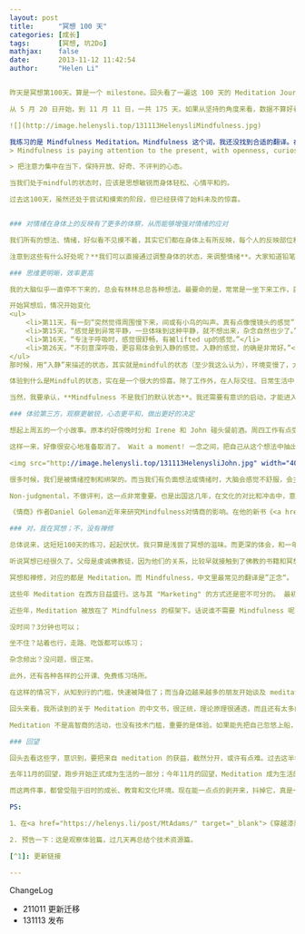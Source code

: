 ```yaml
---
layout: post
title:      "冥想 100 天"
categories: [成长]
tags:       [冥想, 坑2Do]
mathjax:    false
date:       2013-11-12 11:42:54
author:     "Helen Li"


昨天是冥想第100天。算是一个 milestone。回头看了一遍这 100 天的 Meditation Journal，记录下第一段旅程的发现和感触。

从 5 月 20 日开始，到 11 月 11 日，一共 175 天。如果从坚持的角度来看，数据不算好看。可是，换一个角度，即使这样的节奏，自己这几个月来的受益，已经令我惊叹；如果能做得更好，那岂不是可以更上层楼？：）

![](http://image.helenysli.top/131113HelenysliMindfulness.jpg)

我练习的是 Mindfulness Meditation。Mindfulness 这个词，我还没找到合适的翻译。在各种定义中，我个人比较喜欢的是:
> Mindfulness is paying attention to the present, with openness, curiosity and non-judgment.

> 把注意力集中在当下，保持开放、好奇、不评判的心态。

当我们处于mindful的状态时，应该是思想敏锐而身体轻松、心情平和的。

过去这100天，虽然还处于尝试和摸索的阶段，但已经获得了始料未及的惊喜。


### 对情绪在身体上的反映有了更多的体察，从而能够增强对情绪的应对

我们所有的想法、情绪，好似看不见摸不着，其实它们都在身体上有所反映，每个人的反映部位和方式可能会不同。就我个人，当情绪升起时（无论是好情绪，还是坏情绪），会有3个体征：1）面部肌肉，尤其是眼部肌肉会紧张；2）心跳加速；3）眉头紧（即使没有皱眉头）；再细微点，皮肤会升温。

注意到这些有什么好处呢？**我们可以直接通过调整身体的状态，来调整情绪**。大家知道铅笔试验吧？如果你横过一支铅笔，咬住，让嘴角上翘，这时候如果扫描你的大脑，会显示你更快乐，这时候你甚至都不必去想”我要快乐“。在现实中，有演讲恐惧症吧，几乎所有的建议里都会有一条“深呼吸”。而现在我可以越来越有效地快速调用这个方法---遇到紧张时，我会深呼吸，然后专注在自己的眼部、眉头和心跳，很快就可以进入当下的状态。

### 思维更明晰，效率更高

我的大脑似乎一直停不下来的，总会有林林总总各种想法。最要命的是，常常是一坐下来工作，就有很多想法冒出来。所以打断干扰是我工作的障碍之一。 也曾经试过关掉网络、全屏工作等等方式。这些方法能减少干扰性信息的输入和刺激，但还是不能阻止我的脑袋冒泡。

开始冥想后，情况开始变化
<ul>
	<li>第11天，有一刻“突然觉得周围慢下来，间或有小鸟的叫声。真有点像慢镜头的感觉”；</li>
	<li>第15天，“感觉是到异常平静，一旦体味到这种平静，就不想出来，杂念自然也少了。”</li>
	<li>第16天，“专注于呼吸时，感觉很舒畅，有被lifted up的感觉。”</li>
	<li>第26天，“不刻意深呼吸，更容易体会到入静的感觉。入静的感觉，的确是非常好。”</li>
</ul>
那时候，用“入静”来描述的状态，其实就是mindful的状态（至少我这么认为），环境变慢了，大脑清净了。身体放松，心神合一的状态，的确非常美妙。而自从体验过这是怎样一种感觉，又观察到如何进入这种状态，以前的打断干扰很快就不成问题了。首先是脑子的确是清净了很多；同时，如果发现分神了，一个呼吸就可以把它拉回来。譬如我现在写这些字时，一个呼吸，感觉状态就非常好。如果能再配合番茄工作钟，那效率的提高不是一点点，而由此带来的成就感和满足感更是不可言喻。

体验到什么是Mindful的状态，实在是一个很大的惊喜。除了工作外，在人际交往、日常生活中，都可以通过关注呼吸，快速启动。

当然，我要承认，**Mindfulness 不是我们的默认状态**。我还需要有意识的启动，才能进入 Mindful 的状态，也会常常不经意就陷入 Mindlessness，而不自知。

### 体验第三方，观察更敏锐，心态更平和，做出更好的决定

想起上周五的一个小故事。原本约好傍晚时分和 Irene 和 John 碰头餐前酒。周四工作有点受阻，情绪不高，晚上看看第二天的日历，不想去了，给自己的理由是，”Malcolm Gladwell 的新书，已经摒了一个星期了，周末还有好多事；正好周五晚上可以定定心开始读；而且也不是正餐，再说 Jen 也说不去了。”

这样一来，好像很安心地准备取消了。 Wait a moment! 一念之间，把自己从这个想法中抽出来，隔岸观望，看得很清楚，自己不是真的因为太想读新书，而是因为情绪不高时自然切换到antisocial 的状态了，而这是我希望避免的默认状态之一。（说明一下，这只是我个人希望避免的行为）。结果我们三人度过了一个非常有意思而且有意义的晚上，Irene提议我们应该定期这样聚会。 后来收到 John 的短信。Wow。

<img src="http://image.helenysli.top/131113HelenysliJohn.jpg" width="400" style="PADDING-RIGHT: 8px">

很多时候，我们是被情绪控制和绑架的。而当我们有负面想法或情绪时，大脑会感觉不舒服，会主动去粉饰它，让我们感觉舒服点；而大脑暗地里做的这些事，其实未必是最明智的。Mindfulness Meditation的核心之一就是让我们和情境分离，观察一切，而不做评判。因为不评判，所以不会感觉不舒服，也因此能对事情有更清楚的判断。

Non-judgmental，不做评判，这一点非常重要。也是出国这几年，在文化的对比和冲击中，意识到我们中国人其实是非常喜欢做评判的，甚至常常很武断，包括我个人，所以更是需要格外地当心。

《情商》作者Daniel Goleman近年来研究Mindfulness对情商的影响。在他的新书《<a href="http://www.amazon.com/Focus-The-Hidden-Driver-Excellence-ebook/dp/B00BATG220" target="_blank">Focus</a>》中，他提到通过冥想练习，我们会越来越清楚地观察到想法和情绪的产生和演变，也越来越容易捕捉到一些影响或者制约我们的瞬间。当我们这种“捕捉”能力增强时，会在大脑里形成新的回路，并不断强化，形成更为积极更为有效的思维模式。

### 对，我在冥想；不，没有禅修

总体说来，这短短100天的练习，起起伏伏。我只算是浅尝了冥想的滋味。而更深的体会，和一年前写下跑步周年记《<a href="http://www.helenysli.com/ch/2012/11/everybody-can-enjoy-running-1/" target="_blank">享受跑步，你也可以</a>》时很相似---就是有很多我们没有意识到的障碍，阻碍着我们从知到行。在跑步这件事上，是因为小时候的“意志”教育和学校里的“体育”教育，让我对跑步有了痛苦感受和抵触情绪。[^1]

听说冥想已经很久了。父母是虔诚佛教徒，因为他们的关系，比较早就接触到了佛教的书籍和冥想的概念。去年回国，特地买了一本评价很高的《观呼吸》，深入浅出，看得我频频点头，还不断地推荐给朋友。可是即使这样，我仍然没有开始练习。

冥想和禅修，对应的都是 Meditation。而 Mindfulness，中文里最常见的翻译是”正念“。 禅修、正念，看出些许端倪了吧？如果把 Meditation 和 spirituality 联系在一起，尤其是”禅“、”正“这些概念，拉大了和普通人的距离，也拉开了和日常生活的距离。

这些年 Meditation 在西方日益盛行。这与其 "Marketing" 的方式还是密不可分的。 最初，meditation 其实也是和佛教和灵修联系在一起的，甚至直到现在还有很多人有这种误解；或者也有人感觉 meditation 就是在那儿傻坐，没什么意思。

近些年，Meditation 被放在了 Mindfulness 的框架下。话说谁不需要 Mindfulness 呢？各种书刊从不同角度介绍 Mindfulness 对身心健康工作生活方方面面的好处，然后指出 Meditation 是达成 Mindfulness 的一个有效途径。 有些场合，为了避免 Meditation 可能带来的语义关联或者心理障碍，甚至不说 Meditation，而只是说 Mindfulness Practice.  而几乎我所接触过的所有指南书、CD、Video，做的第一件事，就是“去神秘化”，让你慢慢来。

没时间？3分钟也可以；

坐不住？站着也行，走路、吃饭都可以练习；

杂念频出？没问题，很正常。

此外，还有各种各样的公开课、免费练习场所。

在这样的情况下，从知到行的门槛，快速被降低了；而当身边越来越多的朋友开始谈及 meditation，甚至还处于“不知”的人，也跳进去了。

回头来看，我所读到的关于 Meditation 的中文书，很正统，理论原理很通透，而且还有太多的“该这样”、“不该这样”。结果包袱重重，什么都明白了，还是没法开始行动。这是理性脑失败的一个例子。

Meditation 不是高智商的活动，也没有技术门槛，重要的是体验。如果能先把自己忽悠上船，体验了，受益了，你自然会自己想着办法往前走。

### 回望

回头去看这些字，意识到，要把来自 meditation 的获益，截然分开，或许有点难。过去这半年，开始运行 AutoFocus 时间管理系统，工作和学习的系统也逐渐成形。同时，接触到很多新的工具和理念，常常感觉欣喜和激励。所以，过去这半年，几乎是这几年里工作状态最好的一段。是因为 Meditation 催化了好的状态，还是因为好的状态，让 Meditation 的体验更积极？这或许不得而知。

去年11月的回望，跑步开始正式成为生活的一部分；今年11月的回望，Meditation 成为生活的一部分。

而这两件事，都曾受阻于旧时的成长、教育和文化环境。现在能一点点的剥开来，抖掉它，真是一件幸运的事。

PS:

1、在<a href="https://helenys.li/post/MtAdams/" target="_blank">《穿越漆黑森林后的顿悟》</a>一文里，我回顾了在 Mount Adams 的 Hiking 经历中，mindfulness 起到了怎样的帮助，而这对我，是异常强大的一个信息。

2. 预告一下：这是观察体验篇，过几天再总结个技术资源篇。

[^1]: 更新链接

--- 
```

ChangeLog

- 211011 更新迁移
- 131113 发布

